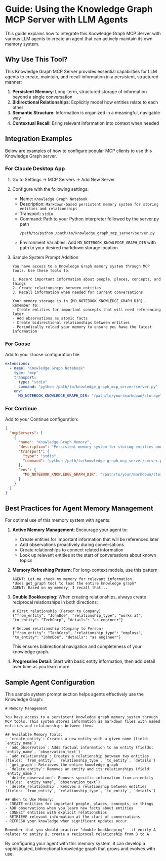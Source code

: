 # Guide: Using the Knowledge Graph MCP Server with LLM Agents

This guide explains how to integrate this Knowledge Graph MCP Server with various LLM agents to create an agent that can actively maintain its own memory system.

## Why Use This Tool?

This Knowledge Graph MCP Server provides essential capabilities for LLM agents to create, maintain, and recall information in a persistent, structured manner:

1. **Persistent Memory**: Long-term, structured storage of information beyond a single conversation
2. **Bidirectional Relationships**: Explicitly model how entities relate to each other
3. **Semantic Structure**: Information is organized in a meaningful, navigable way
4. **Contextual Recall**: Bring relevant information into context when needed

## Integration Examples

Below are examples of how to configure popular MCP clients to use this Knowledge Graph server.

### For Claude Desktop App

1. Go to Settings → MCP Servers → Add New Server
2. Configure with the following settings:
   - Name: `Knowledge Graph Notebook`
   - Description: `Markdown-based persistent memory system for storing entities and relationships`
   - Transport: `stdio`
   - Command: Path to your Python interpreter followed by the server.py path
     ```
     /path/to/python /path/to/knowledge_graph_mcp_server/server.py
     ```
   - Environment Variables: Add `MD_NOTEBOOK_KNOWLEDGE_GRAPH_DIR` with path to your desired markdown storage location

3. Sample System Prompt Addition:
   ```
   You have access to a Knowledge Graph memory system through MCP tools. Use these tools to:
   
   1. Record important information about people, places, concepts, and things
   2. Create relationships between entities
   3. Recall information when needed for current conversations
   
   Your memory storage is in {MD_NOTEBOOK_KNOWLEDGE_GRAPH_DIR}. Remember to:
   - Create entities for important concepts that will need referencing later
   - Add observations as atomic facts
   - Create bidirectional relationships between entities
   - Periodically reload your memory to ensure you have the latest information
   ```

### For Goose

Add to your Goose configuration file:

```yaml
extensions:
  - name: "Knowledge Graph Notebook"
    type: "mcp"
    transport:
      type: "stdio"
      command: "python /path/to/knowledge_graph_mcp_server/server.py"
    env:
      MD_NOTEBOOK_KNOWLEDGE_GRAPH_DIR: "/path/to/your/markdown/storage"
```

### For Continue

Add to your Continue configuration:

```json
{
  "mcpServers": [
    {
      "name": "Knowledge Graph Memory",
      "description": "Persistent memory system for storing entities and relationships",
      "transport": {
        "type": "stdio",
        "command": "python /path/to/knowledge_graph_mcp_server/server.py"
      },
      "env": {
        "MD_NOTEBOOK_KNOWLEDGE_GRAPH_DIR": "/path/to/your/markdown/storage"
      }
    }
  ]
}
```

## Best Practices for Agent Memory Management

For optimal use of this memory system with agents:

1. **Active Memory Management**: Encourage your agent to:
   - Create entities for important information that will be referenced later
   - Add observations proactively during conversations
   - Create relationships to connect related information
   - Look up relevant entities at the start of conversations about known topics

2. **Memory Refreshing Pattern**: For long-context models, use this pattern:
   ```
   AGENT: Let me check my memory for relevant information.
   *Uses get_graph tool to load the entire knowledge graph*
   AGENT: Based on my memory, I recall that...
   ```

3. **Double Bookkeeping**: When creating relationships, always create reciprocal relationships in both directions:
   ```
   # First relationship (Person to Company)
   {"from_entity": "JohnDoe", "relationship_type": "works at", "to_entity": "TechCorp", "details": "as engineer"}
   
   # Second relationship (Company to Person)
   {"from_entity": "TechCorp", "relationship_type": "employs", "to_entity": "JohnDoe", "details": "as engineer"}
   ```
   
   This ensures bidirectional navigation and completeness of your knowledge graph.

4. **Progressive Detail**: Start with basic entity information, then add detail over time as you learn more.

## Sample Agent Configuration

This sample system prompt section helps agents effectively use the Knowledge Graph:

```
# Memory Management

You have access to a persistent knowledge graph memory system through MCP tools. This system stores information as markdown files with named entities and relationships between them.

## Available Memory Tools:
- `create_entity`: Creates a new entity with a given name (field: `entity_name`)
- `add_observation`: Adds factual information to an entity (fields: `entity_name`, `observation_text`)
- `add_relationship`: Creates a relationship between two entities (fields: `from_entity`, `relationship_type`, `to_entity`, `details`)
- `get_graph`: Retrieves the entire knowledge graph
- `delete_entity`: Removes an entity and its relationships (field: `entity_name`)
- `delete_observation`: Removes specific information from an entity (fields: `entity_name`, `observation_text`)
- `delete_relationship`: Removes a relationship between entities (fields: `from_entity`, `relationship_type`, `to_entity`, `details`)

## When to Use Memory:
- CREATE entities for important people, places, concepts, or things
- ADD observations when you learn new facts about entities
- CONNECT entities with explicit relationships
- RETRIEVE relevant information at the start of conversations
- REFRESH your knowledge when significant updates occur

Remember that you should practice "double bookkeeping" - if entity A relates to entity B, create a reciprocal relationship from B to A.
```

By configuring your agent with this memory system, it can develop a sophisticated, bidirectional knowledge graph that grows and evolves with use.